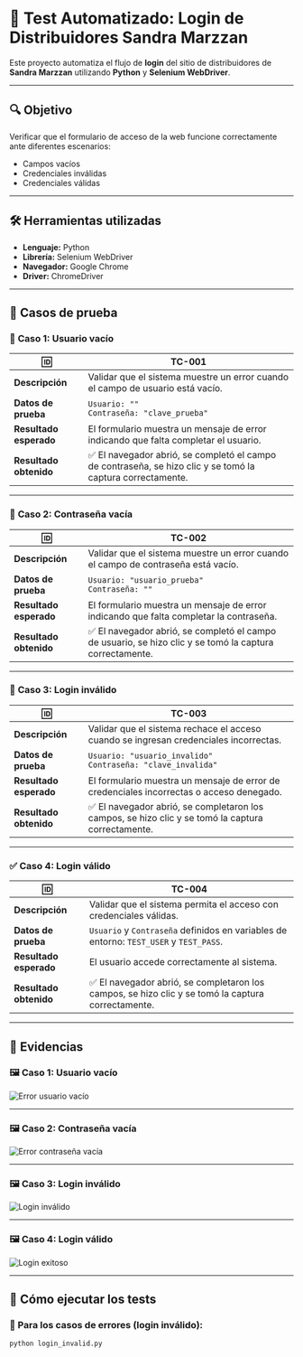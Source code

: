 # 🧪 Test Automatizado: Login de Distribuidores Sandra Marzzan

Este proyecto automatiza el flujo de **login** del sitio de distribuidores de **Sandra Marzzan** utilizando **Python** y **Selenium WebDriver**.

---

## 🔍 **Objetivo**

Verificar que el formulario de acceso de la web funcione correctamente ante diferentes escenarios:

- Campos vacíos
- Credenciales inválidas
- Credenciales válidas

---

## 🛠️ **Herramientas utilizadas**

- **Lenguaje:** Python
- **Librería:** Selenium WebDriver
- **Navegador:** Google Chrome
- **Driver:** ChromeDriver

---

## 📝 **Casos de prueba**

### 🔴 **Caso 1: Usuario vacío**

| 🆔 | TC-001 |
|----|--------|
| **Descripción** | Validar que el sistema muestre un error cuando el campo de usuario está vacío. |
| **Datos de prueba** | `Usuario: ""`<br>`Contraseña: "clave_prueba"` |
| **Resultado esperado** | El formulario muestra un mensaje de error indicando que falta completar el usuario. |
| **Resultado obtenido** | ✅ El navegador abrió, se completó el campo de contraseña, se hizo clic y se tomó la captura correctamente. |

---

### 🔴 **Caso 2: Contraseña vacía**

| 🆔 | TC-002 |
|----|--------|
| **Descripción** | Validar que el sistema muestre un error cuando el campo de contraseña está vacío. |
| **Datos de prueba** | `Usuario: "usuario_prueba"`<br>`Contraseña: ""` |
| **Resultado esperado** | El formulario muestra un mensaje de error indicando que falta completar la contraseña. |
| **Resultado obtenido** | ✅ El navegador abrió, se completó el campo de usuario, se hizo clic y se tomó la captura correctamente. |

---

### 🔴 **Caso 3: Login inválido**

| 🆔 | TC-003 |
|----|--------|
| **Descripción** | Validar que el sistema rechace el acceso cuando se ingresan credenciales incorrectas. |
| **Datos de prueba** | `Usuario: "usuario_invalido"`<br>`Contraseña: "clave_invalida"` |
| **Resultado esperado** | El formulario muestra un mensaje de error de credenciales incorrectas o acceso denegado. |
| **Resultado obtenido** | ✅ El navegador abrió, se completaron los campos, se hizo clic y se tomó la captura correctamente. |

---

### ✅ **Caso 4: Login válido**

| 🆔 | TC-004 |
|----|--------|
| **Descripción** | Validar que el sistema permita el acceso con credenciales válidas. |
| **Datos de prueba** | `Usuario` y `Contraseña` definidos en variables de entorno: `TEST_USER` y `TEST_PASS`. |
| **Resultado esperado** | El usuario accede correctamente al sistema. |
| **Resultado obtenido** | ✅ El navegador abrió, se completaron los campos, se hizo clic y se tomó la captura correctamente. |

---

## 📸 **Evidencias**

### 🖼️ Caso 1: Usuario vacío

![Error usuario vacío](screenshots/resultado_error_usuario.png)

---

### 🖼️ Caso 2: Contraseña vacía

![Error contraseña vacía](screenshots/resultado_error_contraseña.png)

---

### 🖼️ Caso 3: Login inválido

![Login inválido](screenshots/resultado_login_invalido.png)

---

### 🖼️ Caso 4: Login válido

![Login exitoso](screenshots/resultado_login.png)

---

## 🚀 **Cómo ejecutar los tests**

### 🔴 Para los casos de **errores (login inválido)**:

```bash
python login_invalid.py

